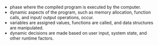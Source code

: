 - phase where the compiled program is executed by the computer.
- dynamic aspects of the program, such as memory allocation, function calls, and input/ output operations, occur.
- variables are assigned values, functions are called, and data structures are manipulated.
- dynamic decisions are made based on user input, system state, and other runtime factors.